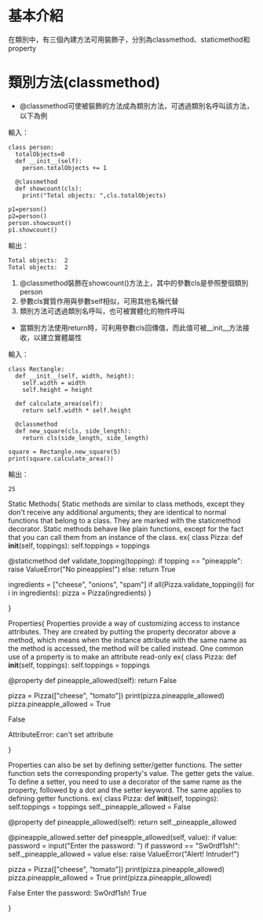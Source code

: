 # 基本介紹

在類別中，有三個內建方法可用裝飾子，分別為classmethod、staticmethod和property

# 類別方法(classmethod)

* @classmethod可使被裝飾的方法成為類別方法，可透過類別名呼叫該方法，以下為例

輸入：

    class person:
      totalObjects=0
      def __init__(self):
        person.totalObjects += 1

      @classmethod
      def showcount(cls):
        print("Total objects: ",cls.totalObjects)

    p1=person()
    p2=person()
    person.showcount()
    p1.showcount()

輸出：

    Total objects:  2
    Total objects:  2

1. @classmethod裝飾在showcount()方法上，其中的參數cls是參照整個類別person
2. 參數cls實質作用與參數self相似，可用其他名稱代替
3. 類別方法可透過類別名呼叫，也可被實體化的物件呼叫

* 當類別方法使用return時，可利用參數cls回傳值，而此值可被__init__方法接收，以建立實體屬性

輸入：

    class Rectangle:
      def __init__(self, width, height):
        self.width = width
        self.height = height

      def calculate_area(self):
        return self.width * self.height

      @classmethod
      def new_square(cls, side_length):
        return cls(side_length, side_length)

    square = Rectangle.new_square(5)
    print(square.calculate_area())

輸出：

    25



Static Methods{
Static methods are similar to class methods, except they don't receive any additional arguments; they are identical to normal functions that belong to a class. 
They are marked with the staticmethod decorator.
Static methods behave like plain functions, except for the fact that you can call them from an instance of the class.
ex{
class Pizza:
  def __init__(self, toppings):
    self.toppings = toppings

  @staticmethod
  def validate_topping(topping):
    if topping == "pineapple":
      raise ValueError("No pineapples!")
    else:
      return True

ingredients = ["cheese", "onions", "spam"]
if all(Pizza.validate_topping(i) for i in ingredients):
  pizza = Pizza(ingredients) 
}



}

Properties{
Properties provide a way of customizing access to instance attributes. 
They are created by putting the property decorator above a method, which means when the instance attribute with the same name as the method is accessed, the method will be called instead. 
One common use of a property is to make an attribute read-only
ex{
class Pizza:
  def __init__(self, toppings):
    self.toppings = toppings
    
  @property
  def pineapple_allowed(self):
    return False

pizza = Pizza(["cheese", "tomato"])
print(pizza.pineapple_allowed)
pizza.pineapple_allowed = True
>>>
False

AttributeError: can't set attribute
>>>
}

Properties can also be set by defining setter/getter functions.
The setter function sets the corresponding property's value.
The getter gets the value.
To define a setter, you need to use a decorator of the same name as the property, followed by a dot and the setter keyword.
The same applies to defining getter functions.
ex{
class Pizza:
  def __init__(self, toppings):
    self.toppings = toppings
    self._pineapple_allowed = False

  @property
  def pineapple_allowed(self):
    return self._pineapple_allowed

  @pineapple_allowed.setter
  def pineapple_allowed(self, value):
    if value:
      password = input("Enter the password: ")
      if password == "Sw0rdf1sh!":
        self._pineapple_allowed = value
      else:
        raise ValueError("Alert! Intruder!")

pizza = Pizza(["cheese", "tomato"])
print(pizza.pineapple_allowed)
pizza.pineapple_allowed = True
print(pizza.pineapple_allowed)
>>>
False
Enter the password: Sw0rdf1sh!
True
>>>
}

